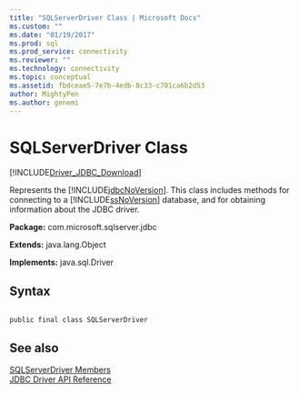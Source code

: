 ```yaml
---
title: "SQLServerDriver Class | Microsoft Docs"
ms.custom: ""
ms.date: "01/19/2017"
ms.prod: sql
ms.prod_service: connectivity
ms.reviewer: ""
ms.technology: connectivity
ms.topic: conceptual
ms.assetid: fbdceae5-7e7b-4edb-8c33-c701ca6b2d53
author: MightyPen
ms.author: genemi
---
```

# SQLServerDriver Class
[!INCLUDE[Driver_JDBC_Download](../../../includes/driver_jdbc_download.md)]

  Represents the [!INCLUDE[jdbcNoVersion](../../../includes/jdbcnoversion_md.md)]. This class includes methods for connecting to a [!INCLUDE[ssNoVersion](../../../includes/ssnoversion-md.md)] database, and for obtaining information about the JDBC driver.  
  
 **Package:** com.microsoft.sqlserver.jdbc  
  
 **Extends:** java.lang.Object  
  
 **Implements:** java.sql.Driver  
  
## Syntax  
  
```  
  
public final class SQLServerDriver  
```  
  
## See also  
 [SQLServerDriver Members](../../../connect/jdbc/reference/sqlserverdriver-members.md)   
 [JDBC Driver API Reference](../../../connect/jdbc/reference/jdbc-driver-api-reference.md)  
  
  

